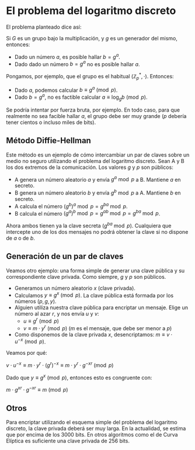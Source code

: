 # El problema del logaritmo discreto

El problema planteado dice así:

Si $G$ es un grupo bajo la multiplicación, y $g$ es un generador del mismo, entonces:

- Dado un número $a$, es posible hallar $b=g^a$.
- Dado dado un número $b=g^a$ no es posible hallar $a$.

Pongamos, por ejemplo, que el grupo es el habitual $(\mathbb{Z}^\ast_p, \cdot)$. Entonces:

- Dado $a$, podemos calcular $b \equiv g^a \pmod p$.
- Dado $b=g^a$, no es factible calcular $a \equiv \log_g b \pmod p$.

Se podría intentar por fuerza bruta, por ejemplo. En todo caso, para que realmente no sea facible hallar $a$, el grupo debe ser muy grande ($p$ debería tener cientos o incluso miles de bits).

## Método Diffie-Hellman

Este método es un ejemplo de cómo intercambiar un par de claves sobre un medio no seguro utilizando el problema del logaritmo discreto. Sean A y B los dos extremos de la comunicación. Los valores $g$ y $p$ son públicos:

- A genera un número aleatorio $a$ y envía $g^a \bmod p$ a B. Mantiene $a$ en secreto.
- B genera un número aleatorio $b$ y envía $g^b \bmod p$ a A. Mantiene $b$ en secreto.
- A calcula el número $(g^b)^a \bmod p = g^{ba} \bmod p$.
- B calcula el número $(g^a)^b \bmod p = g^{ab} \bmod p = g^{ba} \bmod p$.

Ahora ambos tienen ya la clave secreta ($g^{ba} \bmod p$). Cualquiera que intercepte uno de los dos mensajes no podrá obtener la clave si no dispone de $a$ o de $b$.

## Generación de un par de claves

Veamos otro ejemplo: una forma simple de generar una clave pública y su correspondiente clave privada. Como siempre, $g$ y $p$ son públicos.

- Generamos un número aleatorio $x$ (clave privada).
- Calculamos $y \equiv g^x \pmod p$. La clave pública está formada por los números $(p, g, y)$.
- Alguien utiliza nuestra clave pública para encriptar un mensaje. Elige un número al azar $r$, y nos envía $u$ y $v$:
    - $u \equiv g^r \pmod p$
    - $v \equiv m \cdot y^r \pmod p$ ($m$ es el mensaje, que debe ser menor a $p$)
- Como disponemos de la clave privada $x$, desencriptamos: $m \equiv v \cdot u^{-x} \pmod p$.

Veamos por qué:

$v \cdot u^{-x} \equiv m \cdot y^r \cdot (g^r)^{-x} \equiv m \cdot y^r \cdot g^{-xr} \pmod p$

Dado que $y \equiv g^x \pmod p$, entonces esto es congruente con:

$m \cdot g^{xr} \cdot g^{-xr} \equiv m \pmod p$

## Otros

Para encriptar utilizando el esquema simple del problema del logaritmo discreto, la clave privada deberá ser muy larga. En la actualidad, se estima que por encima de los 3000 bits. En otros algoritmos como el de Curva Elíptica es suficiente una clave privada de 256 bits.
